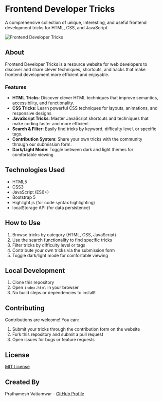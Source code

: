 # Frontend Developer Tricks

A comprehensive collection of unique, interesting, and useful frontend development tricks for HTML, CSS, and JavaScript.

![Frontend Developer Tricks](https://placeholder-image-url.com/screenshot.png)

## About

Frontend Developer Tricks is a resource website for web developers to discover and share clever techniques, shortcuts, and hacks that make frontend development more efficient and enjoyable.

### Features

- **HTML Tricks**: Discover clever HTML techniques that improve semantics, accessibility, and functionality.
- **CSS Tricks**: Learn powerful CSS techniques for layouts, animations, and responsive designs.
- **JavaScript Tricks**: Master JavaScript shortcuts and techniques that make coding faster and more efficient.
- **Search & Filter**: Easily find tricks by keyword, difficulty level, or specific tags.
- **Contribution System**: Share your own tricks with the community through our submission form.
- **Dark/Light Mode**: Toggle between dark and light themes for comfortable viewing.

## Technologies Used

- HTML5
- CSS3
- JavaScript (ES6+)
- Bootstrap 5
- Highlight.js (for code syntax highlighting)
- localStorage API (for data persistence)

## How to Use

1. Browse tricks by category (HTML, CSS, JavaScript)
2. Use the search functionality to find specific tricks
3. Filter tricks by difficulty level or tags
4. Contribute your own tricks via the submission form
5. Toggle dark/light mode for comfortable viewing

## Local Development

1. Clone this repository
2. Open `index.html` in your browser
3. No build steps or dependencies to install!

## Contributing

Contributions are welcome! You can:

1. Submit your tricks through the contribution form on the website
2. Fork this repository and submit a pull request
3. Open issues for bugs or feature requests

## License

[MIT License](LICENSE)

## Created By

Prathamesh Vattamwar - [GitHub Profile](https://github.com/prathameshvattamwar)
